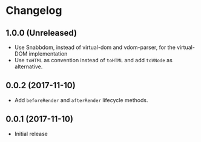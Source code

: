 # Changelog

## 1.0.0 (Unreleased)

- Use Snabbdom, instead of virtual-dom and vdom-parser, for the virtual-DOM implementation
- Use `toHTML` as convention instead of `toHTML` and add `toVNode` as alternative.

## 0.0.2 (2017-11-10)

- Add `beforeRender` and `afterRender` lifecycle methods.

## 0.0.1 (2017-11-10)

- Initial release
